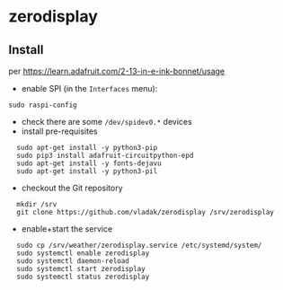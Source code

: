 # zerodisplay

## Install

per https://learn.adafruit.com/2-13-in-e-ink-bonnet/usage

- enable SPI (in the `Interfaces` menu):
```
sudo raspi-config
```
- check there are some `/dev/spidev0.*` devices
- install pre-requisites
```
  sudo apt-get install -y python3-pip
  sudo pip3 install adafruit-circuitpython-epd
  sudo apt-get install -y fonts-dejavu
  sudo apt-get install -y python3-pil
```
- checkout the Git repository
```
  mkdir /srv
  git clone https://github.com/vladak/zerodisplay /srv/zerodisplay
```
- enable+start the service
```
  sudo cp /srv/weather/zerodisplay.service /etc/systemd/system/
  sudo systemctl enable zerodisplay
  sudo systemctl daemon-reload
  sudo systemctl start zerodisplay
  sudo systemctl status zerodisplay
```
